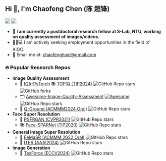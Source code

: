 ## Hi 👋, I'm Chaofeng Chen (陈 超锋)
[![](https://img.shields.io/badge/Personal-Homepage-blue)](https://chaofengc.github.io/)
[![](https://img.shields.io/badge/dynamic/xml?url=https%3A%2F%2Fscholar.google.com%2Fcitations%3Fuser%3DlxiqnI0AAAAJ%26hl%3Den&query=%2F%2F*%5B%40id%3D%22gsc_rsb_st%22%5D%2Ftbody%2Ftr%5B1%5D%2Ftd%5B2%5D&prefix=Citations%20&logo=google-scholar&label=Google%20Scholar&labelColor=white&color=9cf
)](https://scholar.google.com/citations?user=lxiqnI0AAAAJ&hl=en)
- 🤗 **I am currently a postdoctoral research fellow at S-Lab, NTU, working on quality assessment of images/videos.**
- 👨‍💻💻 I am actively seeking employment opportunities in the field of AIGC. 
- 📧 Email me at: chaofenghust@gmail.com

### 🔥 Popular Research Repos
- **Image Quality Assessment**
  - 🚀 [IQA-PyTorch](https://github.com/chaofengc/IQA-PyTorch) 📚 [TOPIQ (TIP2024)](https://github.com/chaofengc/IQA-PyTorch) ![GitHub Repo stars](https://img.shields.io/github/stars/chaofengc/IQA-PyTorch?style=social) ![GitHub forks](https://img.shields.io/github/forks/chaofengc/IQA-PyTorch?style=social)
  - 🗂 [Awesome-Image-Quality-Assessment](https://github.com/chaofengc/Awesome-Image-Quality-Assessment) [![Awesome](https://cdn.rawgit.com/sindresorhus/awesome/d7305f38d29fed78fa85652e3a63e154dd8e8829/media/badge.svg)](https://github.com/chaofengc/Awesome-Image-Quality-Assessment) ![GitHub Repo stars](https://img.shields.io/github/stars/chaofengc/Awesome-Image-Quality-Assessment?style=social)
  - 📑 [Q-Ground (ACMMM2024 Oral)](https://github.com/Q-Future/Q-Ground) ![GitHub Repo stars](https://img.shields.io/github/stars/Q-Future/Q-Ground?style=social)
- **Face Super Resolution**
  - 📑 [PSFRGAN (CVPR2021)](https://github.com/chaofengc/PSFRGAN) ![GitHub Repo stars](https://img.shields.io/github/stars/chaofengc/PSFRGAN?style=social)
  - 📚 [Face-SPARNet (TIP2020)](https://github.com/chaofengc/Face-SPARNet) ![GitHub Repo stars](https://img.shields.io/github/stars/chaofengc/Face-SPARNet?style=social)
- **General Image Super Resolution**
  - 🌟 [FeMaSR (ACMMM 2022 Oral)](https://github.com/chaofengc/FeMaSR) ![GitHub Repo stars](https://img.shields.io/github/stars/chaofengc/FeMaSR?style=social)
  - 📑 [ITER (AAAI2024)](https://github.com/chaofengc/ITER) ![GitHub Repo stars](https://img.shields.io/github/stars/chaofengc/ITER?style=social)
- **Image Generation**
  - 📑 [TexForce (ECCV2024)](https://github.com/chaofengc/TexForce) ![GitHub Repo stars](https://img.shields.io/github/stars/chaofengc/TexForce?style=social)
